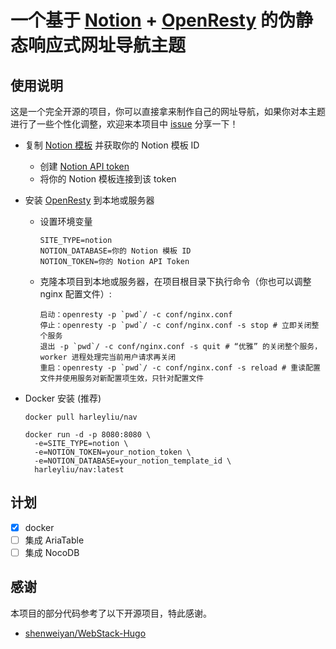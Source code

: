 # 一个基于 [Notion](https://www.notion.so) + [OpenResty](https://openresty.org) 的伪静态响应式网址导航主题

## 使用说明

这是一个完全开源的项目，你可以直接拿来制作自己的网址导航，如果你对本主题进行了一些个性化调整，欢迎来本项目中 [issue](https://github.com/HueLiu/nav/issues) 分享一下！

- 复制 [Notion 模板](https://ambitious-iodine-152.notion.site/5161a09e2e5b421590a4278155ba4e44?v=a16988cd530d4a819493556ecc6c5f62&pvs=4) 并获取你的 Notion 模板 ID

  - 创建 [Notion API token](https://www.notion.so/profile/integrations)
  - 将你的 Notion 模板连接到该 token

- 安装 [OpenResty](https://openresty.org) 到本地或服务器

  - 设置环境变量

    ```.env
    SITE_TYPE=notion
    NOTION_DATABASE=你的 Notion 模板 ID
    NOTION_TOKEN=你的 Notion API Token
    ```

  - 克隆本项目到本地或服务器，在项目根目录下执行命令（你也可以调整 nginx 配置文件）:

    ```shell
    启动：openresty -p `pwd`/ -c conf/nginx.conf
    停止：openresty -p `pwd`/ -c conf/nginx.conf -s stop # 立即关闭整个服务
    退出 -p `pwd`/ -c conf/nginx.conf -s quit # “优雅” 的关闭整个服务，worker 进程处理完当前用户请求再关闭
    重启：openresty -p `pwd`/ -c conf/nginx.conf -s reload # 重读配置文件并使用服务对新配置项生效，只针对配置文件
    ```

- Docker 安装 (推荐)

  ```shell
  docker pull harleyliu/nav

  docker run -d -p 8080:8080 \
    -e=SITE_TYPE=notion \
    -e=NOTION_TOKEN=your_notion_token \
    -e=NOTION_DATABASE=your_notion_template_id \
    harleyliu/nav:latest
  ```

## 计划

- [x] docker
- [ ] 集成 AriaTable
- [ ] 集成 NocoDB

## 感谢

本项目的部分代码参考了以下开源项目，特此感谢。

- [shenweiyan/WebStack-Hugo](https://github.com/shenweiyan/WebStack-Hugo)
